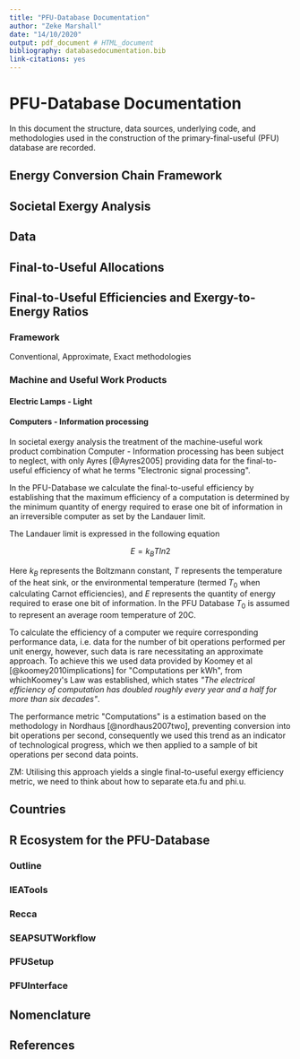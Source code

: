 ```yaml
---
title: "PFU-Database Documentation"
author: "Zeke Marshall"
date: "14/10/2020"
output: pdf_document # HTML_document
bibliography: databasedocumentation.bib
link-citations: yes
---
```




# PFU-Database Documentation

In this document the structure, data sources, underlying code, and methodologies used in the construction of the primary-final-useful (PFU) database are recorded.

## Energy Conversion Chain Framework

## Societal Exergy Analysis

## Data

## Final-to-Useful Allocations

## Final-to-Useful Efficiencies and Exergy-to-Energy Ratios

### Framework

Conventional, Approximate, Exact methodologies

### Machine and Useful Work Products

#### Electric Lamps - Light

#### Computers - Information processing

In societal exergy analysis the treatment of the machine-useful work product combination Computer - Information processing has been subject to neglect, with only Ayres [@Ayres2005] providing data for the final-to-useful efficiency of what he terms "Electronic signal processing".

In the PFU-Database we calculate the final-to-useful efficiency by establishing that the maximum efficiency of a computation is determined by the minimum quantity of energy required to erase one bit of information in an irreversible computer as set by the Landauer limit.

The Landauer limit is expressed in the following equation

$$
E = k_{B}Tln2
$$

Here $k_{B}$ represents the Boltzmann constant, $T$ represents the temperature of the heat sink, or the environmental temperature (termed $T_{0}$ when calculating Carnot efficiencies), and $E$ represents the quantity of energy required to erase one bit of information. In the PFU Database $T_{0}$ is assumed to represent an average room temperature of 20C.

To calculate the efficiency of a computer we require corresponding performance data, i.e. data for the number of bit operations performed per unit energy, however, such data is rare necessitating an approximate approach. To achieve this we used data provided by Koomey et al [@koomey2010implications] for "Computations per kWh", from whichKoomey's Law was established, which states *"The electrical efficiency of computation has doubled roughly every year and a half for more than six decades"*.

The performance metric "Computations" is a estimation based on the methodology in Nordhaus [@nordhaus2007two], preventing conversion into bit operations per second, consequently we used this trend as an indicator of technological progress, which we then applied to a sample of bit operations per second data points.

ZM: Utilising this approach yields a single final-to-useful exergy efficiency metric, we need to think about how to separate eta.fu and phi.u.

## Countries

## R Ecosystem for the PFU-Database

### Outline

### IEATools

### Recca

### SEAPSUTWorkflow

### PFUSetup

### PFUInterface

## Nomenclature

## References
